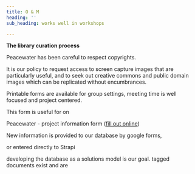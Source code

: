 ```yaml
---
title: O & M
heading: ''
sub_heading: works well in workshops

---
```


**The library curation process**

Peacewater has been careful to respect copyrights.

It is our policy to request access to screen capture images that are particularly useful, and to seek out creative commons and public domain images which can be replicated without encumbrances.

Printable forms are available for group settings, meeting time is well focused and project centered. 

This form is useful for on

Peacewater - project information form ([fill out online](https://forms.gle/z6rxnKVWJecXuYncA "google form"))

New information is provided to our database by google forms,

or entered directly to Strapi 

developing the database as a solutions model is our goal. tagged documents exist and are